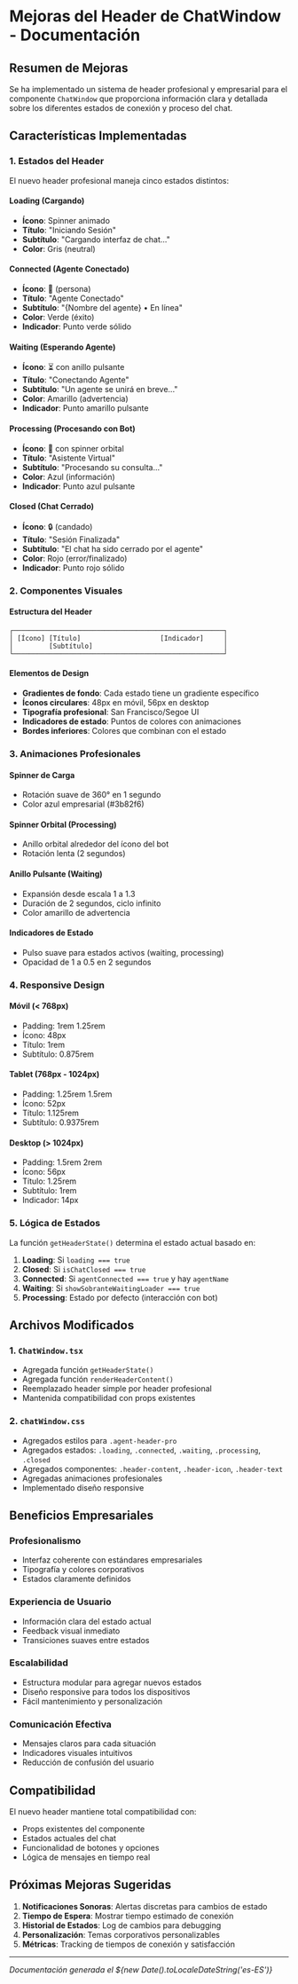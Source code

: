 # Mejoras del Header de ChatWindow - Documentación

## Resumen de Mejoras

Se ha implementado un sistema de header profesional y empresarial para el componente `ChatWindow` que proporciona información clara y detallada sobre los diferentes estados de conexión y proceso del chat.

## Características Implementadas

### 1. Estados del Header
El nuevo header profesional maneja cinco estados distintos:

#### **Loading** (Cargando)
- **Ícono**: Spinner animado
- **Título**: "Iniciando Sesión"
- **Subtítulo**: "Cargando interfaz de chat..."
- **Color**: Gris (neutral)

#### **Connected** (Agente Conectado)
- **Ícono**: 👤 (persona)
- **Título**: "Agente Conectado"
- **Subtítulo**: "{Nombre del agente} • En línea"
- **Color**: Verde (éxito)
- **Indicador**: Punto verde sólido

#### **Waiting** (Esperando Agente)
- **Ícono**: ⏳ con anillo pulsante
- **Título**: "Conectando Agente"
- **Subtítulo**: "Un agente se unirá en breve..."
- **Color**: Amarillo (advertencia)
- **Indicador**: Punto amarillo pulsante

#### **Processing** (Procesando con Bot)
- **Ícono**: 🤖 con spinner orbital
- **Título**: "Asistente Virtual"
- **Subtítulo**: "Procesando su consulta..."
- **Color**: Azul (información)
- **Indicador**: Punto azul pulsante

#### **Closed** (Chat Cerrado)
- **Ícono**: 🔒 (candado)
- **Título**: "Sesión Finalizada"
- **Subtítulo**: "El chat ha sido cerrado por el agente"
- **Color**: Rojo (error/finalizado)
- **Indicador**: Punto rojo sólido

### 2. Componentes Visuales

#### **Estructura del Header**
```
┌─────────────────────────────────────────────────────┐
│ [Ícono] [Título]                    [Indicador]     │
│         [Subtítulo]                                 │
└─────────────────────────────────────────────────────┘
```

#### **Elementos de Design**
- **Gradientes de fondo**: Cada estado tiene un gradiente específico
- **Íconos circulares**: 48px en móvil, 56px en desktop
- **Tipografía profesional**: San Francisco/Segoe UI
- **Indicadores de estado**: Puntos de colores con animaciones
- **Bordes inferiores**: Colores que combinan con el estado

### 3. Animaciones Profesionales

#### **Spinner de Carga**
- Rotación suave de 360° en 1 segundo
- Color azul empresarial (#3b82f6)

#### **Spinner Orbital** (Processing)
- Anillo orbital alrededor del ícono del bot
- Rotación lenta (2 segundos)

#### **Anillo Pulsante** (Waiting)
- Expansión desde escala 1 a 1.3
- Duración de 2 segundos, ciclo infinito
- Color amarillo de advertencia

#### **Indicadores de Estado**
- Pulso suave para estados activos (waiting, processing)
- Opacidad de 1 a 0.5 en 2 segundos

### 4. Responsive Design

#### **Móvil** (< 768px)
- Padding: 1rem 1.25rem
- Ícono: 48px
- Título: 1rem
- Subtítulo: 0.875rem

#### **Tablet** (768px - 1024px)
- Padding: 1.25rem 1.5rem
- Ícono: 52px
- Título: 1.125rem
- Subtítulo: 0.9375rem

#### **Desktop** (> 1024px)
- Padding: 1.5rem 2rem
- Ícono: 56px
- Título: 1.25rem
- Subtítulo: 1rem
- Indicador: 14px

### 5. Lógica de Estados

La función `getHeaderState()` determina el estado actual basado en:

1. **Loading**: Si `loading === true`
2. **Closed**: Si `isChatClosed === true`
3. **Connected**: Si `agentConnected === true` y hay `agentName`
4. **Waiting**: Si `showSobranteWaitingLoader === true`
5. **Processing**: Estado por defecto (interacción con bot)

## Archivos Modificados

### 1. `ChatWindow.tsx`
- Agregada función `getHeaderState()`
- Agregada función `renderHeaderContent()`
- Reemplazado header simple por header profesional
- Mantenida compatibilidad con props existentes

### 2. `chatWindow.css`
- Agregados estilos para `.agent-header-pro`
- Agregados estados: `.loading`, `.connected`, `.waiting`, `.processing`, `.closed`
- Agregados componentes: `.header-content`, `.header-icon`, `.header-text`
- Agregadas animaciones profesionales
- Implementado diseño responsive

## Beneficios Empresariales

### **Profesionalismo**
- Interfaz coherente con estándares empresariales
- Tipografía y colores corporativos
- Estados claramente definidos

### **Experiencia de Usuario**
- Información clara del estado actual
- Feedback visual inmediato
- Transiciones suaves entre estados

### **Escalabilidad**
- Estructura modular para agregar nuevos estados
- Diseño responsive para todos los dispositivos
- Fácil mantenimiento y personalización

### **Comunicación Efectiva**
- Mensajes claros para cada situación
- Indicadores visuales intuitivos
- Reducción de confusión del usuario

## Compatibilidad

El nuevo header mantiene total compatibilidad con:
- Props existentes del componente
- Estados actuales del chat
- Funcionalidad de botones y opciones
- Lógica de mensajes en tiempo real

## Próximas Mejoras Sugeridas

1. **Notificaciones Sonoras**: Alertas discretas para cambios de estado
2. **Tiempo de Espera**: Mostrar tiempo estimado de conexión
3. **Historial de Estados**: Log de cambios para debugging
4. **Personalización**: Temas corporativos personalizables
5. **Métricas**: Tracking de tiempos de conexión y satisfacción

---

*Documentación generada el ${new Date().toLocaleDateString('es-ES')}*
